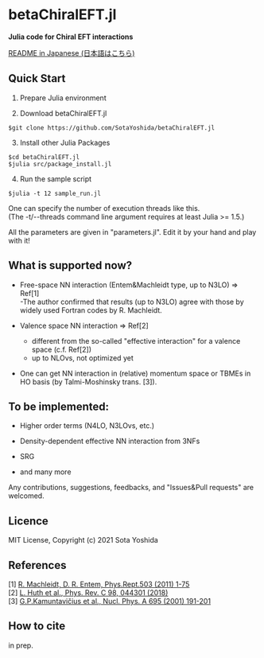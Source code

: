# betaChiralEFT.jl

**Julia code for Chiral EFT interactions**


[README in Japanese (日本語はこちら)](https://github.com/SotaYoshida/betaChiralEFT.jl/blob/main/README_JP.md)

## Quick Start

1. Prepare Julia environment

2. Download betaChiralEFT.jl  
```
$git clone https://github.com/SotaYoshida/betaChiralEFT.jl
```

3. Install other Julia Packages
```
$cd betaChiralEFT.jl
$julia src/package_install.jl
```

4. Run the sample script
```
$julia -t 12 sample_run.jl
```
One can specify the number of execution threads like this.  
(The -t/--threads command line argument requires at least Julia >= 1.5.)  

All the parameters are given in "parameters.jl".
Edit it by your hand and play with it!


## What is supported now?  
 
* Free-space NN interaction (Entem&Machleidt type, up to N3LO) => Ref[1]  
    -The author confirmed that results (up to N3LO) agree with those by widely used Fortran codes by R. Machleidt.
* Valence space NN interaction  => Ref[2]
    - different from the so-called "effective interaction" for a valence space (c.f. Ref[2])
    - up to NLOvs, not optimized yet

* One can get NN interaction in (relative) momentum space or TBMEs in HO basis (by Talmi-Moshinsky trans. [3]).

## To be implemented:  

* Higher order terms (N4LO, N3LOvs, etc.)

* Density-dependent effective NN interaction from 3NFs

* SRG

* and many more

Any contributions, suggestions, feedbacks, and "Issues&Pull requests" are welcomed.

## Licence  

MIT License, Copyright (c) 2021 Sota Yoshida

## References

[1] [R. Machleidt, D. R. Entem, Phys.Rept.503 (2011) 1-75](https://www.sciencedirect.com/science/article/pii/S0370157311000457)  
[2] [L. Huth et al., Phys. Rev. C 98, 044301 (2018)](https://journals.aps.org/prc/abstract/10.1103/PhysRevC.98.044301)  
[3] [G.P.Kamuntavičius et al., Nucl. Phys. A 695 (2001) 191-201](https://www.sciencedirect.com/science/article/pii/S0375947401011010)  


## How to cite  

in prep.
